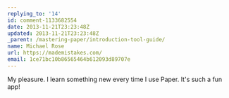 ```yaml
---
replying_to: '14'
id: comment-1133682554
date: 2013-11-21T23:23:48Z
updated: 2013-11-21T23:23:48Z
_parent: /mastering-paper/introduction-tool-guide/
name: Michael Rose
url: https://mademistakes.com/
email: 1ce71bc10b86565464b612093d89707e
---
```


My pleasure. I learn something new every time I use Paper. It's such a fun app!
